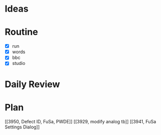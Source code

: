 # Ideas
# Routine
- [x] run
- [x] words
- [x] bbc
- [x] studio
# Daily Review

# Plan
[[3950, Defect ID, FuSa, PWDE]]
[[3929, modify analog tb]]
[[3941, FuSa Settings Dialog]]